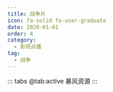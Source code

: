 ```yaml
---
title: 战争片
icon: fa-solid fa-user-graduate
date: 2020-01-01
order: 4
category:
  - 影视点播
tag:
  - 战争
---
```


<ArtPlayer :src="state.src" :config="artPlayerConfig" />
::: tabs
@tab:active 暴风资源
<SiteInfo v-for="(item,k) in state.vodbf" :name="item.title" desc="" :logo="item.vod_pic"
  :preview="item.vod_pic" url="" @click="vodbfurl(k)" />
:::
<script setup lang="ts">
  import { artplayerPlaylist } from 'cps/artplayer-plugin-playlist'
  import { vod } from 'db'
  import { poster, Hls } from 'cps/artConst'
  import { useStorage } from '@vueuse/core'
  import { onMounted, nextTick, onDeactivated } from "vue";
  
  const state = useStorage(
    "vod-zzp",
    {
      src:"",
      vodbf: [],
      PlayList: []
    }
  )
  
  onMounted(() => {
    nextTick(async () => {
      const bfzy = await vod.find({ "name": "bfzy-zzp" })
      state.value.vodbf = bfzy.data
      vodbfurl(0)
    })
  });

  const vodbfurl = (key) => {
    const { vodbf } = state.value
    state.value.PlayList =vodbf
    state.value.src = vodbf[key].url
  }
  const artPlayerConfig = {
    poster,
    fullscreen: true,
    fullscreenWeb: true,    
    autoplay: true,
    muted: true,
    type: "Hls",
    customType: { Hls },
    plugins: [
      artplayerPlaylist({
        autoNext: true,
        playlist: state.value.PlayList
      })
    ],
  }
</script>